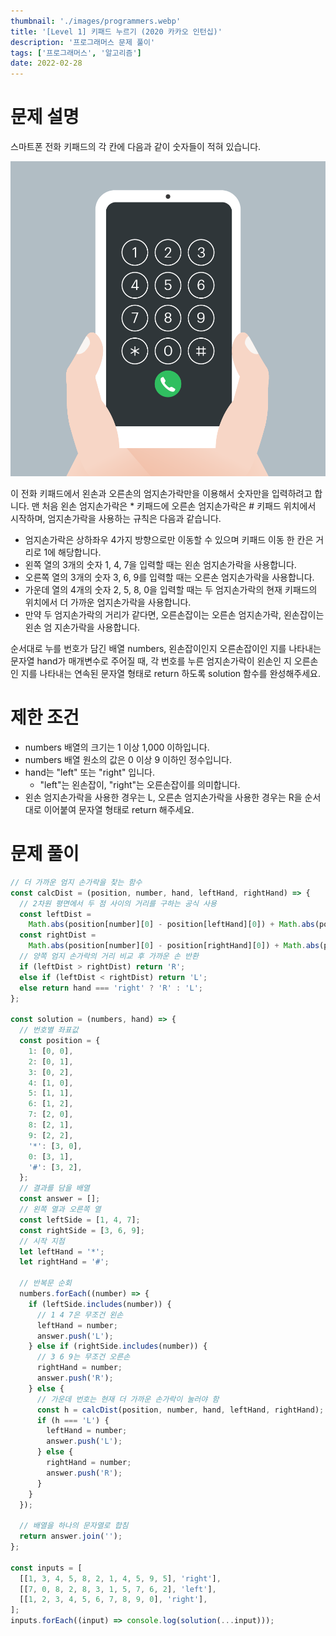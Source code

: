 ```yaml
---
thumbnail: './images/programmers.webp'
title: '[Level 1] 키패드 누르기 (2020 카카오 인턴십)'
description: '프로그래머스 문제 풀이'
tags: ['프로그래머스', '알고리즘']
date: 2022-02-28
---
```


# 문제 설명

스마트폰 전화 키패드의 각 칸에 다음과 같이 숫자들이 적혀 있습니다.

![프로그래머스](./images/1-1.png)

이 전화 키패드에서 왼손과 오른손의 엄지손가락만을 이용해서 숫자만을 입력하려고 합니다. 맨 처음 왼손 엄지손가락은 \* 키패드에 오른손 엄지손가락은 # 키패드 위치에서 시작하며, 엄지손가락을 사용하는 규칙은 다음과 같습니다.

- 엄지손가락은 상하좌우 4가지 방향으로만 이동할 수 있으며 키패드 이동 한 칸은 거리로 1에 해당합니다.
- 왼쪽 열의 3개의 숫자 1, 4, 7을 입력할 때는 왼손 엄지손가락을 사용합니다.
- 오른쪽 열의 3개의 숫자 3, 6, 9를 입력할 때는 오른손 엄지손가락을 사용합니다.
- 가운데 열의 4개의 숫자 2, 5, 8, 0을 입력할 때는 두 엄지손가락의 현재 키패드의 위치에서 더 가까운 엄지손가락을 사용합니다.
- 만약 두 엄지손가락의 거리가 같다면, 오른손잡이는 오른손 엄지손가락, 왼손잡이는 왼손 엄 지손가락을 사용합니다.

순서대로 누를 번호가 담긴 배열 numbers, 왼손잡이인지 오른손잡이인 지를 나타내는 문자열 hand가 매개변수로 주어질 때, 각 번호를 누른 엄지손가락이 왼손인 지 오른손인 지를 나타내는 연속된 문자열 형태로 return 하도록 solution 함수를 완성해주세요.

# 제한 조건

- numbers 배열의 크기는 1 이상 1,000 이하입니다.
- numbers 배열 원소의 값은 0 이상 9 이하인 정수입니다.
- hand는 "left" 또는 "right" 입니다.
  - "left"는 왼손잡이, "right"는 오른손잡이를 의미합니다.
- 왼손 엄지손가락을 사용한 경우는 L, 오른손 엄지손가락을 사용한 경우는 R을 순서대로 이어붙여 문자열 형태로 return 해주세요.

# 문제 풀이

```javascript
// 더 가까운 엄지 손가락을 찾는 함수
const calcDist = (position, number, hand, leftHand, rightHand) => {
  // 2차원 평면에서 두 점 사이의 거리를 구하는 공식 사용
  const leftDist =
    Math.abs(position[number][0] - position[leftHand][0]) + Math.abs(position[number][1] - position[leftHand][1]);
  const rightDist =
    Math.abs(position[number][0] - position[rightHand][0]) + Math.abs(position[number][1] - position[rightHand][1]);
  // 양쪽 엄지 손가락의 거리 비교 후 가까운 손 반환
  if (leftDist > rightDist) return 'R';
  else if (leftDist < rightDist) return 'L';
  else return hand === 'right' ? 'R' : 'L';
};

const solution = (numbers, hand) => {
  // 번호별 좌표값
  const position = {
    1: [0, 0],
    2: [0, 1],
    3: [0, 2],
    4: [1, 0],
    5: [1, 1],
    6: [1, 2],
    7: [2, 0],
    8: [2, 1],
    9: [2, 2],
    '*': [3, 0],
    0: [3, 1],
    '#': [3, 2],
  };
  // 결과를 담을 배열
  const answer = [];
  // 왼쪽 열과 오른쪽 열
  const leftSide = [1, 4, 7];
  const rightSide = [3, 6, 9];
  // 시작 지점
  let leftHand = '*';
  let rightHand = '#';

  // 반복문 순회
  numbers.forEach((number) => {
    if (leftSide.includes(number)) {
      // 1 4 7은 무조건 왼손
      leftHand = number;
      answer.push('L');
    } else if (rightSide.includes(number)) {
      // 3 6 9는 무조건 오른손
      rightHand = number;
      answer.push('R');
    } else {
      // 가운데 번호는 현재 더 가까운 손가락이 눌러야 함
      const h = calcDist(position, number, hand, leftHand, rightHand);
      if (h === 'L') {
        leftHand = number;
        answer.push('L');
      } else {
        rightHand = number;
        answer.push('R');
      }
    }
  });

  // 배열을 하나의 문자열로 합침
  return answer.join('');
};

const inputs = [
  [[1, 3, 4, 5, 8, 2, 1, 4, 5, 9, 5], 'right'],
  [[7, 0, 8, 2, 8, 3, 1, 5, 7, 6, 2], 'left'],
  [[1, 2, 3, 4, 5, 6, 7, 8, 9, 0], 'right'],
];
inputs.forEach((input) => console.log(solution(...input)));
```
